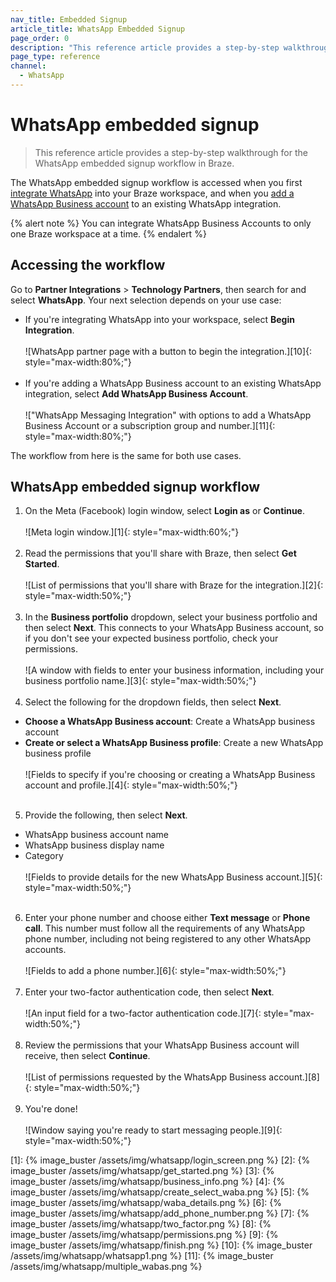 ```yaml
---
nav_title: Embedded Signup
article_title: WhatsApp Embedded Signup
page_order: 0
description: "This reference article provides a step-by-step walkthrough for the WhatsApp embedded signup workflow in Braze."
page_type: reference
channel:
  - WhatsApp
---
```


# WhatsApp embedded signup

> This reference article provides a step-by-step walkthrough for the WhatsApp embedded signup workflow in Braze.

The WhatsApp embedded signup workflow is accessed when you first [integrate WhatsApp]({{site.baseurl}}/user_guide/message_building_by_channel/whatsapp/overview/) into your Braze workspace, and when you [add a WhatsApp Business account]({{site.baseurl}}/user_guide/message_building_by_channel/whatsapp/overview/multiple_subscription_groups/) to an existing WhatsApp integration.

{% alert note %}
You can integrate WhatsApp Business Accounts to only one Braze workspace at a time.
{% endalert %}

## Accessing the workflow

Go to **Partner Integrations** > **Technology Partners**, then search for and select **WhatsApp**. Your next selection depends on your use case:

- If you're integrating WhatsApp into your workspace, select **Begin Integration**. <br><br>![WhatsApp partner page with a button to begin the integration.][10]{: style="max-width:80%;"}<br><br>
- If you're adding a WhatsApp Business account to an existing WhatsApp integration, select **Add WhatsApp Business Account**. <br><br>!["WhatsApp Messaging Integration" with options to add a WhatsApp Business Account or a subscription group and number.][11]{: style="max-width:80%;"}

The workflow from here is the same for both use cases.

## WhatsApp embedded signup workflow

1. On the Meta (Facebook) login window, select **Login as** or **Continue**. <br><br>![Meta login window.][1]{: style="max-width:60%;"}<br><br>
2. Read the permissions that you'll share with Braze, then select **Get Started**. <br><br>![List of permissions that you'll share with Braze for the integration.][2]{: style="max-width:50%;"}<br><br>
3. In the **Business portfolio** dropdown, select your business portfolio and then select **Next**. This connects to your WhatsApp Business account, so if you don't see your expected business portfolio, check your permissions.<br><br>![A window with fields to enter your business information, including your business portfolio name.][3]{: style="max-width:50%;"}<br><br>
4. Select the following for the dropdown fields, then select **Next**.
- **Choose a WhatsApp Business account**: Create a WhatsApp business account
- **Create or select a WhatsApp Business profile**: Create a new WhatsApp business profile <br><br>![Fields to specify if you're choosing or creating a WhatsApp Business account and profile.][4]{: style="max-width:50%;"}<br><br>
5. Provide the following, then select **Next**.
- WhatsApp business account name
- WhatsApp business display name
- Category <br><br>![Fields to provide details for the new WhatsApp Business account.][5]{: style="max-width:50%;"}<br><br>
6. Enter your phone number and choose either **Text message** or **Phone call**. This number must follow all the requirements of any WhatsApp phone number, including not being registered to any other WhatsApp accounts. <br><br>![Fields to add a phone number.][6]{: style="max-width:50%;"}<br><br>
7. Enter your two-factor authentication code, then select **Next**. <br><br>![An input field for a two-factor authentication code.][7]{: style="max-width:50%;"}<br><br>
8. Review the permissions that your WhatsApp Business account will receive, then select **Continue**. <br><br>![List of permissions requested by the WhatsApp Business account.][8]{: style="max-width:50%;"}<br><br>
9. You're done! <br><br>![Window saying you're ready to start messaging people.][9]{: style="max-width:50%;"}

[1]: {% image_buster /assets/img/whatsapp/login_screen.png %}
[2]: {% image_buster /assets/img/whatsapp/get_started.png %}
[3]: {% image_buster /assets/img/whatsapp/business_info.png %}
[4]: {% image_buster /assets/img/whatsapp/create_select_waba.png %}
[5]: {% image_buster /assets/img/whatsapp/waba_details.png %}
[6]: {% image_buster /assets/img/whatsapp/add_phone_number.png %}
[7]: {% image_buster /assets/img/whatsapp/two_factor.png %}
[8]: {% image_buster /assets/img/whatsapp/permissions.png %}
[9]: {% image_buster /assets/img/whatsapp/finish.png %}
[10]: {% image_buster /assets/img/whatsapp/whatsapp1.png %} 
[11]: {% image_buster /assets/img/whatsapp/multiple_wabas.png %} 